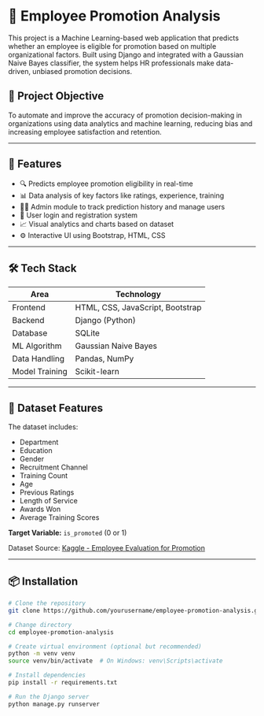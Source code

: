 # 🧠 Employee Promotion Analysis

This project is a Machine Learning-based web application that predicts whether an employee is eligible for promotion based on multiple organizational factors. Built using Django and integrated with a Gaussian Naive Bayes classifier, the system helps HR professionals make data-driven, unbiased promotion decisions.

## 📌 Project Objective

To automate and improve the accuracy of promotion decision-making in organizations using data analytics and machine learning, reducing bias and increasing employee satisfaction and retention.

---

## 🚀 Features

- 🔍 Predicts employee promotion eligibility in real-time
- 📊 Data analysis of key factors like ratings, experience, training
- 👩‍💼 Admin module to track prediction history and manage users
- 👥 User login and registration system
- 📈 Visual analytics and charts based on dataset
- ⚙️ Interactive UI using Bootstrap, HTML, CSS

---

## 🛠 Tech Stack

| Area           | Technology                  |
|----------------|-----------------------------|
| Frontend       | HTML, CSS, JavaScript, Bootstrap |
| Backend        | Django (Python)             |
| Database       | SQLite                      |
| ML Algorithm   | Gaussian Naive Bayes        |
| Data Handling  | Pandas, NumPy               |
| Model Training | Scikit-learn                |

---

## 📂 Dataset Features

The dataset includes:
- Department
- Education
- Gender
- Recruitment Channel
- Training Count
- Age
- Previous Ratings
- Length of Service
- Awards Won
- Average Training Scores

**Target Variable:** `is_promoted` (0 or 1)

Dataset Source: [Kaggle - Employee Evaluation for Promotion](https://www.kaggle.com/datasets/muhammadimran112233/employees-evaluation-for-promotion)

---

## 📦 Installation

```bash
# Clone the repository
git clone https://github.com/yourusername/employee-promotion-analysis.git

# Change directory
cd employee-promotion-analysis

# Create virtual environment (optional but recommended)
python -m venv venv
source venv/bin/activate  # On Windows: venv\Scripts\activate

# Install dependencies
pip install -r requirements.txt

# Run the Django server
python manage.py runserver
